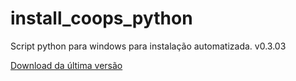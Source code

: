 # install_coops_python

Script python para windows para instalação automatizada. v0.3.03

[Download da última versão](https://github.com/dalraf/install_coops_python/releases/download/v0.3.03/install_coops_python.exe)
